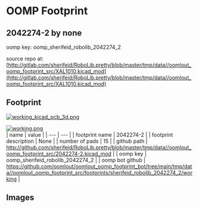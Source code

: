 # OOMP Footprint  
## 2042274-2  by none  
  
oomp key: oomp_sherifeid_robolib_2042274_2  
  
source repo at: [http://gitlab.com/sherifeid/RoboLib.pretty/blob/master/tmp/data//oomlout_oomp_footprint_src/XAL1010.kicad_mod](http://gitlab.com/sherifeid/RoboLib.pretty/blob/master/tmp/data//oomlout_oomp_footprint_src/XAL1010.kicad_mod)  
## Footprint  
  
[![working_kicad_pcb_3d.png](working_kicad_pcb_3d_600.png)](working_kicad_pcb_3d.png)  
  
[![working.png](working_600.png)](working.png)  
| name | value | 
| --- | --- | 
| footprint name | 2042274-2 | 
| footprint description | None | 
| number of pads | 15 | 
| github path | http://github.com/sherifeid/RoboLib.pretty/blob/master/tmp/data//oomlout_oomp_footprint_src/2042274-2.kicad_mod | 
| oomp key | oomp_sherifeid_robolib_2042274_2 | 
| oomp bot github | https://github.com/oomlout/oomlout_oomp_footprint_bot/tree/main/tmp/data//oomlout_oomp_footprint_src/footprints/sherifeid_robolib_2042274_2/working | 
## Images  

